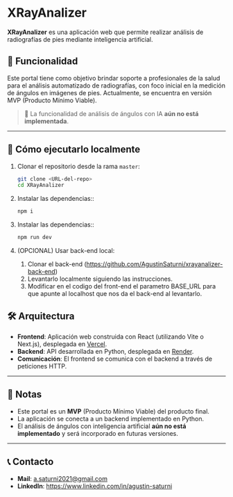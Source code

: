 # XRayAnalizer

**XRayAnalizer** es una aplicación web que permite realizar análisis de radiografías de pies mediante inteligencia artificial.

## 🚀 Funcionalidad

Este portal tiene como objetivo brindar soporte a profesionales de la salud para el análisis automatizado de radiografías, con foco inicial en la medición de ángulos en imágenes de pies. Actualmente, se encuentra en versión MVP (Producto Mínimo Viable).

> 🔧 La funcionalidad de análisis de ángulos con IA **aún no está implementada**.

---

## 🧪 Cómo ejecutarlo localmente

1. Clonar el repositorio desde la rama `master`:

   ```bash
   git clone <URL-del-repo>
   cd XRayAnalizer

2. Instalar las dependencias::

   ```bash
   npm i

3. Instalar las dependencias::

   ```bash
   npm run dev

4. (OPCIONAL) Usar back-end local:

   1. Clonar el back-end (https://github.com/AgustinSaturni/xrayanalizer-back-end)
   2. Levantarlo localmente siguiendo las instrucciones.
   3. Modificar en el codigo del front-end el parametro BASE_URL para que apunte al localhost que nos da el back-end al levantarlo.

## 🛠️ Arquitectura

- **Frontend**: Aplicación web construida con React (utilizando Vite o Next.js), desplegada en [Vercel](https://vercel.com).
- **Backend**: API desarrollada en Python, desplegada en [Render](https://xrayanalizer-back-end.onrender.com/docs#/).
- **Comunicación**: El frontend se comunica con el backend a través de peticiones HTTP.

---

## 📌 Notas

- Este portal es un **MVP** (Producto Mínimo Viable) del producto final.
- La aplicación se conecta a un backend implementado en Python.
- El análisis de ángulos con inteligencia artificial **aún no está implementado** y será incorporado en futuras versiones.

---

## 📞 Contacto

- **Mail**: a.saturni2021@gmail.com
- **LinkedIn**: https://www.linkedin.com/in/agustin-saturni
